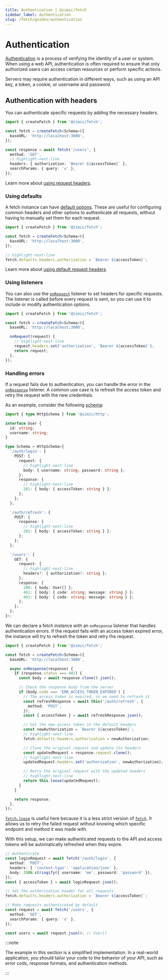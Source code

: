 ```yaml
---
title: Authentication | @zimic/fetch
sidebar_label: Authentication
slug: /fetch/guides/authentication
---
```


# Authentication

[Authentication](https://developer.mozilla.org/docs/Web/HTTP/Guides/Authentication) is a process of verifying the
identity of a user or system. When using a web API, authentication is often required to ensure that only authorized
users can access certain resources or perform specific actions.

Servers may require authentication in different ways, such as using an API key, a token, a cookie, or username and
password.

## Authentication with headers

You can authenticate specific requests by adding the necessary headers.

```ts
import { createFetch } from '@zimic/fetch';

const fetch = createFetch<Schema>({
  baseURL: 'http://localhost:3000',
});

const response = await fetch('/users', {
  method: 'GET',
  // highlight-next-line
  headers: { authorization: `Bearer ${accessToken}` },
  searchParams: { query: 'u' },
});
```

Learn more about [using request headers](/docs/zimic-fetch/guides/1-headers.md#using-request-headers).

### Using defaults

A fetch instance can have [default options](/docs/zimic-fetch/api/2-fetch.md#defaults). These are useful for configuring
common headers and other options to authenticate all requests, without having to manually set them for each request.

```ts
import { createFetch } from '@zimic/fetch';

const fetch = createFetch<Schema>({
  baseURL: 'http://localhost:3000',
});

// highlight-next-line
fetch.defaults.headers.authorization = `Bearer ${accessToken}`;
```

Learn more about [using default request headers](/docs/zimic-fetch/guides/1-headers.md#using-default-request-headers).

### Using listeners

You can also use the [`onRequest`](/docs/zimic-fetch/api/2-fetch.md#onrequest) listener to set headers for specific
requests. The listener is called before every request is sent, so you can use it to include or modify authentication
options.

```ts
import { createFetch } from '@zimic/fetch';

const fetch = createFetch<Schema>({
  baseURL: 'http://localhost:3000',

  onRequest(request) {
    // highlight-next-line
    request.headers.set('authorization', `Bearer ${accessToken}`);
    return request;
  },
});
```

### Handling errors

If a request fails due to authentication, you can handle the error in the
[`onResponse`](/docs/zimic-fetch/api/2-fetch.md#onresponse) listener. A common use case is to refresh the access token
and retry the request with the new credentials.

As an example, consider the following [schema](/docs/zimic-http/guides/1-http-schemas.md):

```ts title='schema.ts'
import { type HttpSchema } from '@zimic/http';

interface User {
  id: string;
  username: string;
}

type Schema = HttpSchema<{
  '/auth/login': {
    POST: {
      request: {
        // highlight-next-line
        body: { username: string; password: string };
      };
      response: {
        // highlight-next-line
        201: { body: { accessToken: string } };
      };
    };
  };

  '/auth/refresh': {
    POST: {
      response: {
        // highlight-next-line
        201: { body: { accessToken: string } };
      };
    };
  };

  '/users': {
    GET: {
      request: {
        // highlight-next-line
        headers?: { authorization?: string };
      };
      response: {
        200: { body: User[] };
        401: { body: { code: string; message: string } };
        403: { body: { code: string; message: string } };
      };
    };
  };
}>;
```

We can declare a fetch instance with an `onResponse` listener that handles authentication errors. If the request fails
with an access token expired error, the instance will try to refresh the token and retry the request.

```ts
import { createFetch } from '@zimic/fetch';

const fetch = createFetch<Schema>({
  baseURL: 'http://localhost:3000',

  async onResponse(response) {
    if (response.status === 401) {
      const body = await response.clone().json();

      // Check the response body from the server
      if (body.code === 'ERR_ACCESS_TOKEN_EXPIRED') {
        // The access token is expired, so we need to refresh it
        const refreshResponse = await this('/auth/refresh', {
          method: 'POST',
        });
        const { accessToken } = await refreshResponse.json();

        // Set the new access token in the default headers
        const newAuthorization = `Bearer ${accessToken}`;
        // highlight-next-line
        fetch.defaults.headers.authorization = newAuthorization;

        // Clone the original request and update its headers
        const updatedRequest = response.request.clone();
        // highlight-next-line
        updatedRequest.headers.set('authorization', newAuthorization);

        // Retry the original request with the updated headers
        // highlight-next-line
        return this.loose(updatedRequest);
      }
    }

    return response;
  },
});
```

[`fetch.loose`](/docs/zimic-fetch/api/2-fetch.md#loose) is useful here because it is a less strict version of
[`fetch`](/docs/zimic-fetch/api/2-fetch.md). It allows us to retry the failed request without knowing which specific
endpoint and method it was made with.

With this setup, we can make authenticated requests to the API and access tokens will be automatically refreshed when
they expire.

```ts
// Authenticate
const loginRequest = await fetch('/auth/login', {
  method: 'POST',
  headers: { 'content-type': 'application/json' },
  body: JSON.stringify({ username: 'me', password: 'password' }),
});
const { accessToken } = await loginRequest.json();

// Set the authorization header for all requests
fetch.defaults.headers.authorization = `Bearer ${accessToken}`;

// Make requests authenticated by default
const request = await fetch('/users', {
  method: 'GET',
  searchParams: { query: 'u' },
});

const users = await request.json(); // User[]
```

:::note

The example in this section is a simplified implementation. In a real-world application, you should tailor your code to
the behavior of your API, such as error cods, response formats, and authentication methods.

:::
